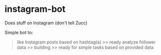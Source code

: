 # instagram-bot
Does stuff on Instagram (don't tell Zucc)

Simple bot to: 
  > like Instagram posts based on hashtag(s)
    >> ready
  > analyze follower data
    >> building >> ready for simple tasks based on provided data
